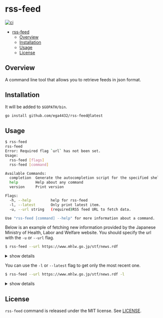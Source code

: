 # rss-feed

[![ci](https://github.com/ega4432/rss-feed/actions/workflows/ci.yaml/badge.svg)](https://github.com/ega4432/rss-feed/actions/workflows/ci.yaml)

- [rss-feed](#rss-feed)
  - [Overview](#overview)
  - [Installation](#installation)
  - [Usage](#usage)
  - [License](#license)

## Overview

A command line tool that allows you to retrieve feeds in json format.

## Installation

It will be added to `$GOPATH/bin`.

```sh
go install github.com/ega4432/rss-feed@latest
```

## Usage

```sh
$ rss-feed
rss-feed
Error: Required flag `url` has not been set.
Usage:
  rss-feed [flags]
  rss-feed [command]

Available Commands:
  completion  Generate the autocompletion script for the specified shell
  help        Help about any command
  version     Print version

Flags:
  -h, --help         help for rss-feed
  -l, --latest       Only print latest item.
  -u, --url string   (required)RSS feed URL to fetch data.

Use "rss-feed [command] --help" for more information about a command.
```

Below is an example of fetching new information provided by the Japanese Ministry of Health, Labor and Welfare website. You should specify the url with the `-u` or `--url` flag.

```sh
$ rss-feed --url https://www.mhlw.go.jp/stf/news.rdf
```

<details><summary>show details</summary>

```sh
$ rss-feed --url https://www.mhlw.go.jp/stf/news.rdf
[{"title":"第85回新型コロナウイルス感染症対策アドバイザリーボード資料（令和4年5月25日）を掲載しました","link":"https://www.mhlw.go.jp/stf/seisakunitsuite/bunya/0000121431_00348.html","links":["https://www.mhlw.go.jp/stf/seisakunitsuite/bunya/0000121431_00348.html"],"published":"2022-05-30T21:30:00+09:00","publishedParsed":"2022-05-30T21:30:00+09:00","author":{"name":"厚生労働省"},"authors":[{"name":"厚生労働省"}],"dcExt":{"creator":["厚生労働省"],"date":["2022-05-30T21:30:00+09:00"]},"extensions":{"dc":{"creator":[{"name":"creator","value":"厚生労働省","attrs":{},"children":{}}],"date":[{"name":"date","value":"2022-05-30T21:30:00+09:00","attrs":{},"children":{}}]}}},{"title":"後藤厚生労働大臣　閣議後記者会見のお知らせ","link":"https://www.mhlw.go.jp/stf/newpage_25966.html","links":["https://www.mhlw.go.jp/stf/newpage_25966.html"],"published":"2022-05-30T18:47:00+09:00","publishedParsed":"2022-05-30T18:47:00+09:00","author":{"name":"厚生労働省"},"authors":[{"name":"厚生労働省"}],"dcExt":{"creator":["厚生労働省"],"date":["2022-05-30T18:47:00+09:00"]},"extensions":{"dc":{"creator":[{"name":"creator","value":"厚生労働省","attrs":{},"children":{}}],"date":[{"name":"date","value":"2022-05-30T18:47:00+09:00","attrs":{},"children":{}}]}}},{"title":"労働政策審議会（職業安定分科会）軽量版","link":"https://www.mhlw.go.jp/stf/shingi/shingi-rousei_126979.html","links":["https://www.mhlw.go.jp/stf/shingi/shingi-rousei_126979.html"],"published":"2022-05-30T18:00:00+09:00","publishedParsed":"2022-05-30T18:00:00+09:00","author":{"name":"厚生労働省"},"authors":[{"name":"厚生労働省"}],"dcExt":{"creator":["厚生労働省"],"date":["2022-05-30T18:00:00+09:00"]},"extensions":{"dc":{"creator":[{"name":"creator","value":"厚生労働省","attrs":{},"children":{}}],"date":[{"name":"date","value":"2022-05-30T18:00:00+09:00","attrs":{},"children":{}}]}}},{"title":"旧優生保護法一時金認定審査会","link":"https://www.mhlw.go.jp/stf/newpage_05687.html","links":["https://www.mhlw.go.jp/stf/newpage_05687.html"],"published":"2022-05-30T18:00:00+09:00","publishedParsed":"2022-05-30T18:00:00+09:00","author":{"name":"厚生労働省"},"authors":[{"name":"厚生労働省"}],"dcExt":{"creator":["厚生労働省"],"date":["2022-05-30T18:00:00+09:00"]},"extensions":{"dc":{"creator":[{"name":"creator","value":"厚生労働省","attrs":{},"children":{}}],"date":[{"name":"date","value":"2022-05-30T18:00:00+09:00","attrs":{},"children":{}}]}}},{"title":"第２回健康増進に係る科学的な知見を踏まえた技術的事項に関するWG　資料","link":"https://www.mhlw.go.jp/stf/newpage_25962.html","links":["https://www.mhlw.go.jp/stf/newpage_25962.html"],"published":"2022-05-30T17:35:00+09:00","publishedParsed":"2022-05-30T17:35:00+09:00","author":{"name":"厚生労働省"},"authors":[{"name":"厚生労働省"}],"dcExt":{"creator":["厚生労働省"],"date":["2022-05-30T17:35:00+09:00"]},"extensions":{"dc":{"creator":[{"name":"creator","value":"厚生労働省","attrs":{},"children":{}}],"date":[{"name":"date","value":"2022-05-30T17:35:00+09:00","attrs":{},"children":{}}]}}}]
```

</details>

You can use the `-l` or `--latest` flag to get only the most recent one.

```sh
$ rss-feed --url https://www.mhlw.go.jp/stf/news.rdf -l
```

<details><summary>show details</summary>

```sh
$ rss-feed --url https://www.mhlw.go.jp/stf/news.rdf -l
{"title":"第85回新型コロナウイルス感染症対策アドバイザリーボード資料（令和4年5月25日）を掲載しました","link":"https://www.mhlw.go.jp/stf/seisakunitsuite/bunya/0000121431_00348.html","links":["https://www.mhlw.go.jp/stf/seisakunitsuite/bunya/0000121431_00348.html"],"published":"2022-05-30T21:30:00+09:00","publishedParsed":"2022-05-30T21:30:00+09:00","author":{"name":"厚生労働省"},"authors":[{"name":"厚生労働省"}],"dcExt":{"creator":["厚生労働省"],"date":["2022-05-30T21:30:00+09:00"]},"extensions":{"dc":{"creator":[{"name":"creator","value":"厚生労働省","attrs":{},"children":{}}],"date":[{"name":"date","value":"2022-05-30T21:30:00+09:00","attrs":{},"children":{}}]}}}
```

</details>

## License

`rss-feed` command is released under the MIT license. See [LICENSE](https://github.com/ega4432/rss-feed/blob/main/LICENSE).
